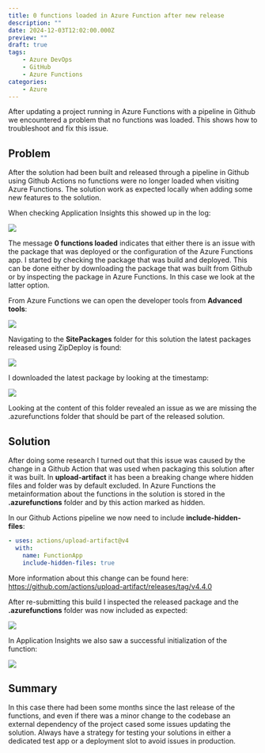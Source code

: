```yaml
---
title: 0 functions loaded in Azure Function after new release
description: ""
date: 2024-12-03T12:02:00.000Z
preview: ""
draft: true
tags:
    - Azure DevOps
    - GitHub
    - Azure Functions
categories:
    - Azure
---
```


After updating a project running in Azure Functions with a pipeline in Github we encountered a problem that no functions was loaded. This shows how to troubleshoot and fix this issue.

## Problem

After the solution had been built and released through a pipeline in Github using Github Actions no functions were no longer loaded when visiting Azure Functions. The solution work as expected locally when adding some new features to the solution.

When checking Application Insights this showed up in the log:

![](/assets/2024/0-functions-01.png)

The message **0 functions loaded** indicates that either there is an issue with the package that was deployed or the configuration of the Azure Functions app. I started by checking the package that was build and deployed. This can be done either by downloading the package that was built from Github or by inspecting the package in Azure Functions. In this case we look at the latter option.

From Azure Functions we can open the developer tools from **Advanced tools**:

![](/assets/2024/0-functions-02.png)

Navigating to the **SitePackages** folder for this solution the latest packages released using ZipDeploy is found:

![](/assets/2024/0-functions-03.png)

I downloaded the latest package by looking at the timestamp:

![](/assets/2024/0-functions-04.png)

Looking at the content of this folder revealed an issue as we are missing the .azurefunctions folder that should be part of the released solution.

## Solution

After doing some research I turned out that this issue was caused by the change in a Github Action that was used when packaging this solution after it was built. In **upload-artifact** it has been a breaking change where hidden files and folder was by default excluded. In Azure Functions the metainformation about the functions in the solution is stored in the **.azurefunctions** folder and by this action marked as hidden.

In our Github Actions pipeline we now need to include **include-hidden-files**:

```yaml
- uses: actions/upload-artifact@v4
  with:
    name: FunctionApp
    include-hidden-files: true
```

More information about this change can be found here: https://github.com/actions/upload-artifact/releases/tag/v4.4.0

After re-submitting this build I inspected the released package and the **.azurefunctions** folder was now included as expected:

![](/assets/2024/0-functions-06.png)

In Application Insights we also saw a successful initialization of the function:

![](/assets/2024/0-functions-07.png)

## Summary

In this case there had been some months since the last release of the functions, and even if there was a minor change to the codebase an external dependency of the project cased some issues updating the solution. Always have a strategy for testing your solutions in either a dedicated test app or a deployment slot to avoid issues in production.